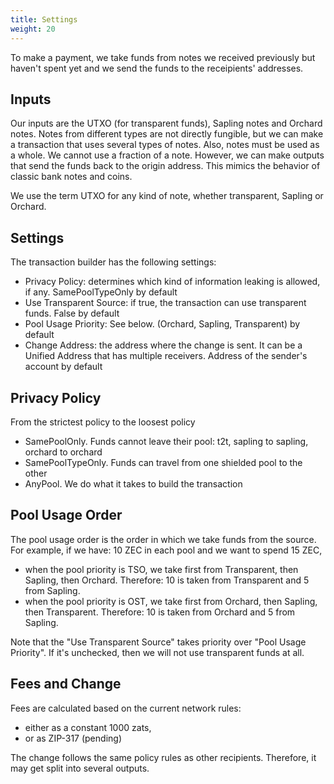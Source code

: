 ```yaml
---
title: Settings
weight: 20
---
```


To make a payment, we take funds from notes we received previously but haven't spent yet and
we send the funds to the receipients' addresses.

## Inputs

Our inputs are the UTXO (for transparent funds), Sapling notes and Orchard notes.
Notes from different types are not directly fungible, but we can make a transaction
that uses several types of notes. Also, notes must be used as a whole. We cannot
use a fraction of a note. However, we can make outputs that send the funds back
to the origin address. This mimics the behavior of classic bank notes and coins.

We use the term UTXO for any kind of note, whether transparent, Sapling or Orchard.

## Settings

The transaction builder has the following settings:

- Privacy Policy: determines which kind of information leaking is allowed, if any. SamePoolTypeOnly by default
- Use Transparent Source: if true, the transaction can use transparent funds. False by default
- Pool Usage Priority: See below. (Orchard, Sapling, Transparent) by default
- Change Address: the address where the change is sent. It can be a Unified Address
that has multiple receivers. Address of the sender's account by default

## Privacy Policy

From the strictest policy to the loosest policy
- SamePoolOnly. Funds cannot leave their pool: t2t, sapling to sapling, orchard to 
orchard
- SamePoolTypeOnly. Funds can travel from one shielded pool to the other
- AnyPool. We do what it takes to build the transaction

## Pool Usage Order

The pool usage order is the order in which we take funds from the source.
For example, if we have: 10 ZEC in each pool and we want to spend 15 ZEC,
- when the pool priority is TSO, we take first from Transparent, then Sapling,
then Orchard. Therefore: 10 is taken from Transparent and 5 from Sapling.
- when the pool priority is OST, we take first from Orchard, then Sapling,
then Transparent. Therefore: 10 is taken from Orchard and 5 from Sapling.

Note that the "Use Transparent Source" takes priority over "Pool Usage Priority".
If it's unchecked, then we will not use transparent funds at all.

## Fees and Change

Fees are calculated based on the current network rules:
- either as a constant 1000 zats,
- or as ZIP-317 (pending)

The change follows the same policy rules as other recipients.
Therefore, it may get split into several outputs.
